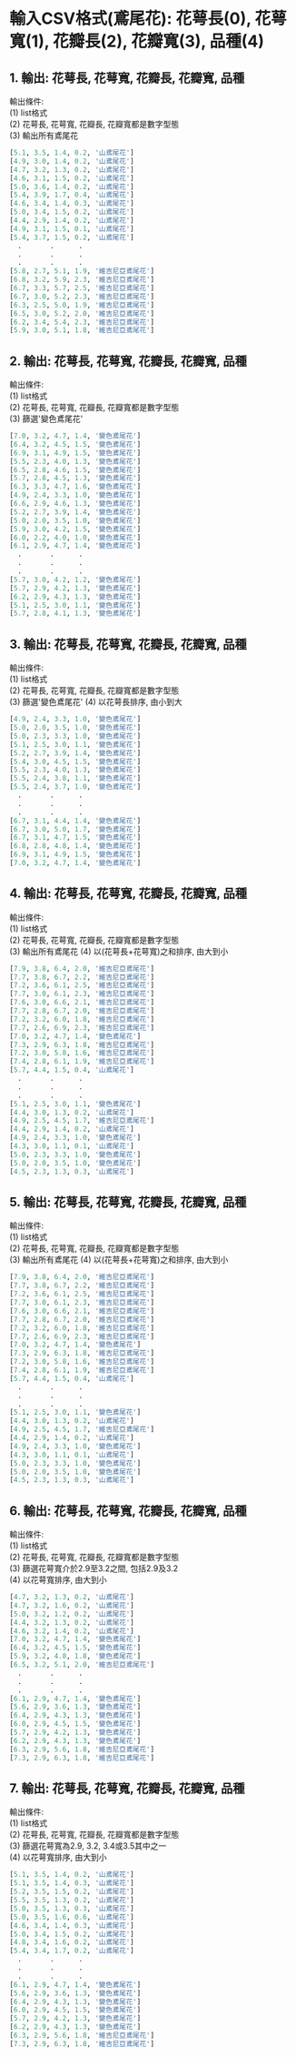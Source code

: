 
# 輸入CSV格式(鳶尾花): 花萼長(0), 花萼寬(1), 花瓣長(2), 花瓣寬(3), 品種(4)

## 1. 輸出: 花萼長, 花萼寬, 花瓣長, 花瓣寬, 品種

輸出條件:<br/> 
(1) list格式 <br/>
(2) 花萼長, 花萼寬, 花瓣長, 花瓣寬都是數字型態<br/>
(3) 輸出所有鳶尾花

``` python
[5.1, 3.5, 1.4, 0.2, '山鳶尾花']
[4.9, 3.0, 1.4, 0.2, '山鳶尾花']
[4.7, 3.2, 1.3, 0.2, '山鳶尾花']
[4.6, 3.1, 1.5, 0.2, '山鳶尾花']
[5.0, 3.6, 1.4, 0.2, '山鳶尾花']
[5.4, 3.9, 1.7, 0.4, '山鳶尾花']
[4.6, 3.4, 1.4, 0.3, '山鳶尾花']
[5.0, 3.4, 1.5, 0.2, '山鳶尾花']
[4.4, 2.9, 1.4, 0.2, '山鳶尾花']
[4.9, 3.1, 1.5, 0.1, '山鳶尾花']
[5.4, 3.7, 1.5, 0.2, '山鳶尾花']
  .       .      .
  .       .      .
  .       .      .
[5.8, 2.7, 5.1, 1.9, '維吉尼亞鳶尾花']
[6.8, 3.2, 5.9, 2.3, '維吉尼亞鳶尾花']
[6.7, 3.3, 5.7, 2.5, '維吉尼亞鳶尾花']
[6.7, 3.0, 5.2, 2.3, '維吉尼亞鳶尾花']
[6.3, 2.5, 5.0, 1.9, '維吉尼亞鳶尾花']
[6.5, 3.0, 5.2, 2.0, '維吉尼亞鳶尾花']
[6.2, 3.4, 5.4, 2.3, '維吉尼亞鳶尾花']
[5.9, 3.0, 5.1, 1.8, '維吉尼亞鳶尾花']
``` 


## 2. 輸出: 花萼長, 花萼寬, 花瓣長, 花瓣寬, 品種

輸出條件:<br/> 
(1) list格式 <br/>
(2) 花萼長, 花萼寬, 花瓣長, 花瓣寬都是數字型態<br/>
(3) 篩選'變色鳶尾花'

``` python
[7.0, 3.2, 4.7, 1.4, '變色鳶尾花']
[6.4, 3.2, 4.5, 1.5, '變色鳶尾花']
[6.9, 3.1, 4.9, 1.5, '變色鳶尾花']
[5.5, 2.3, 4.0, 1.3, '變色鳶尾花']
[6.5, 2.8, 4.6, 1.5, '變色鳶尾花']
[5.7, 2.8, 4.5, 1.3, '變色鳶尾花']
[6.3, 3.3, 4.7, 1.6, '變色鳶尾花']
[4.9, 2.4, 3.3, 1.0, '變色鳶尾花']
[6.6, 2.9, 4.6, 1.3, '變色鳶尾花']
[5.2, 2.7, 3.9, 1.4, '變色鳶尾花']
[5.0, 2.0, 3.5, 1.0, '變色鳶尾花']
[5.9, 3.0, 4.2, 1.5, '變色鳶尾花']
[6.0, 2.2, 4.0, 1.0, '變色鳶尾花']
[6.1, 2.9, 4.7, 1.4, '變色鳶尾花']
  .       .      .
  .       .      .
  .       .      .
[5.7, 3.0, 4.2, 1.2, '變色鳶尾花']
[5.7, 2.9, 4.2, 1.3, '變色鳶尾花']
[6.2, 2.9, 4.3, 1.3, '變色鳶尾花']
[5.1, 2.5, 3.0, 1.1, '變色鳶尾花']
[5.7, 2.8, 4.1, 1.3, '變色鳶尾花']
``` 



## 3. 輸出: 花萼長, 花萼寬, 花瓣長, 花瓣寬, 品種

輸出條件:<br/> 
(1) list格式 <br/>
(2) 花萼長, 花萼寬, 花瓣長, 花瓣寬都是數字型態<br/>
(3) 篩選'變色鳶尾花'
(4) 以花萼長排序, 由小到大

``` python
[4.9, 2.4, 3.3, 1.0, '變色鳶尾花']
[5.0, 2.0, 3.5, 1.0, '變色鳶尾花']
[5.0, 2.3, 3.3, 1.0, '變色鳶尾花']
[5.1, 2.5, 3.0, 1.1, '變色鳶尾花']
[5.2, 2.7, 3.9, 1.4, '變色鳶尾花']
[5.4, 3.0, 4.5, 1.5, '變色鳶尾花']
[5.5, 2.3, 4.0, 1.3, '變色鳶尾花']
[5.5, 2.4, 3.8, 1.1, '變色鳶尾花']
[5.5, 2.4, 3.7, 1.0, '變色鳶尾花']
  .       .      .
  .       .      .
  .       .      .
[6.7, 3.1, 4.4, 1.4, '變色鳶尾花']
[6.7, 3.0, 5.0, 1.7, '變色鳶尾花']
[6.7, 3.1, 4.7, 1.5, '變色鳶尾花']
[6.8, 2.8, 4.8, 1.4, '變色鳶尾花']
[6.9, 3.1, 4.9, 1.5, '變色鳶尾花']
[7.0, 3.2, 4.7, 1.4, '變色鳶尾花']
``` 




## 4. 輸出: 花萼長, 花萼寬, 花瓣長, 花瓣寬, 品種

輸出條件:<br/> 
(1) list格式 <br/>
(2) 花萼長, 花萼寬, 花瓣長, 花瓣寬都是數字型態<br/>
(3) 輸出所有鳶尾花
(4) 以(花萼長+花萼寬)之和排序, 由大到小

``` python
[7.9, 3.8, 6.4, 2.0, '維吉尼亞鳶尾花']
[7.7, 3.8, 6.7, 2.2, '維吉尼亞鳶尾花']
[7.2, 3.6, 6.1, 2.5, '維吉尼亞鳶尾花']
[7.7, 3.0, 6.1, 2.3, '維吉尼亞鳶尾花']
[7.6, 3.0, 6.6, 2.1, '維吉尼亞鳶尾花']
[7.7, 2.8, 6.7, 2.0, '維吉尼亞鳶尾花']
[7.2, 3.2, 6.0, 1.8, '維吉尼亞鳶尾花']
[7.7, 2.6, 6.9, 2.3, '維吉尼亞鳶尾花']
[7.0, 3.2, 4.7, 1.4, '變色鳶尾花']
[7.3, 2.9, 6.3, 1.8, '維吉尼亞鳶尾花']
[7.2, 3.0, 5.8, 1.6, '維吉尼亞鳶尾花']
[7.4, 2.8, 6.1, 1.9, '維吉尼亞鳶尾花']
[5.7, 4.4, 1.5, 0.4, '山鳶尾花']
  .       .      .
  .       .      .
  .       .      .
[5.1, 2.5, 3.0, 1.1, '變色鳶尾花']
[4.4, 3.0, 1.3, 0.2, '山鳶尾花']
[4.9, 2.5, 4.5, 1.7, '維吉尼亞鳶尾花']
[4.4, 2.9, 1.4, 0.2, '山鳶尾花']
[4.9, 2.4, 3.3, 1.0, '變色鳶尾花']
[4.3, 3.0, 1.1, 0.1, '山鳶尾花']
[5.0, 2.3, 3.3, 1.0, '變色鳶尾花']
[5.0, 2.0, 3.5, 1.0, '變色鳶尾花']
[4.5, 2.3, 1.3, 0.3, '山鳶尾花']
``` 




## 5. 輸出: 花萼長, 花萼寬, 花瓣長, 花瓣寬, 品種

輸出條件:<br/> 
(1) list格式 <br/>
(2) 花萼長, 花萼寬, 花瓣長, 花瓣寬都是數字型態<br/>
(3) 輸出所有鳶尾花
(4) 以(花萼長+花萼寬)之和排序, 由大到小

``` python
[7.9, 3.8, 6.4, 2.0, '維吉尼亞鳶尾花']
[7.7, 3.8, 6.7, 2.2, '維吉尼亞鳶尾花']
[7.2, 3.6, 6.1, 2.5, '維吉尼亞鳶尾花']
[7.7, 3.0, 6.1, 2.3, '維吉尼亞鳶尾花']
[7.6, 3.0, 6.6, 2.1, '維吉尼亞鳶尾花']
[7.7, 2.8, 6.7, 2.0, '維吉尼亞鳶尾花']
[7.2, 3.2, 6.0, 1.8, '維吉尼亞鳶尾花']
[7.7, 2.6, 6.9, 2.3, '維吉尼亞鳶尾花']
[7.0, 3.2, 4.7, 1.4, '變色鳶尾花']
[7.3, 2.9, 6.3, 1.8, '維吉尼亞鳶尾花']
[7.2, 3.0, 5.8, 1.6, '維吉尼亞鳶尾花']
[7.4, 2.8, 6.1, 1.9, '維吉尼亞鳶尾花']
[5.7, 4.4, 1.5, 0.4, '山鳶尾花']
  .       .      .
  .       .      .
  .       .      .
[5.1, 2.5, 3.0, 1.1, '變色鳶尾花']
[4.4, 3.0, 1.3, 0.2, '山鳶尾花']
[4.9, 2.5, 4.5, 1.7, '維吉尼亞鳶尾花']
[4.4, 2.9, 1.4, 0.2, '山鳶尾花']
[4.9, 2.4, 3.3, 1.0, '變色鳶尾花']
[4.3, 3.0, 1.1, 0.1, '山鳶尾花']
[5.0, 2.3, 3.3, 1.0, '變色鳶尾花']
[5.0, 2.0, 3.5, 1.0, '變色鳶尾花']
[4.5, 2.3, 1.3, 0.3, '山鳶尾花']
``` 



## 6. 輸出: 花萼長, 花萼寬, 花瓣長, 花瓣寬, 品種

輸出條件:<br/> 
(1) list格式 <br/>
(2) 花萼長, 花萼寬, 花瓣長, 花瓣寬都是數字型態<br/>
(3) 篩選花萼寬介於2.9至3.2之間, 包括2.9及3.2<br/>
(4) 以花萼寬排序, 由大到小

``` python
[4.7, 3.2, 1.3, 0.2, '山鳶尾花']
[4.7, 3.2, 1.6, 0.2, '山鳶尾花']
[5.0, 3.2, 1.2, 0.2, '山鳶尾花']
[4.4, 3.2, 1.3, 0.2, '山鳶尾花']
[4.6, 3.2, 1.4, 0.2, '山鳶尾花']
[7.0, 3.2, 4.7, 1.4, '變色鳶尾花']
[6.4, 3.2, 4.5, 1.5, '變色鳶尾花']
[5.9, 3.2, 4.8, 1.8, '變色鳶尾花']
[6.5, 3.2, 5.1, 2.0, '維吉尼亞鳶尾花']
  .       .      .
  .       .      .
  .       .      .
[6.1, 2.9, 4.7, 1.4, '變色鳶尾花']
[5.6, 2.9, 3.6, 1.3, '變色鳶尾花']
[6.4, 2.9, 4.3, 1.3, '變色鳶尾花']
[6.0, 2.9, 4.5, 1.5, '變色鳶尾花']
[5.7, 2.9, 4.2, 1.3, '變色鳶尾花']
[6.2, 2.9, 4.3, 1.3, '變色鳶尾花']
[6.3, 2.9, 5.6, 1.8, '維吉尼亞鳶尾花']
[7.3, 2.9, 6.3, 1.8, '維吉尼亞鳶尾花']
``` 




## 7. 輸出: 花萼長, 花萼寬, 花瓣長, 花瓣寬, 品種

輸出條件:<br/> 
(1) list格式 <br/>
(2) 花萼長, 花萼寬, 花瓣長, 花瓣寬都是數字型態<br/>
(3) 篩選花萼寬為2.9, 3.2, 3.4或3.5其中之一<br/>
(4) 以花萼寬排序, 由大到小

``` python
[5.1, 3.5, 1.4, 0.2, '山鳶尾花']
[5.1, 3.5, 1.4, 0.3, '山鳶尾花']
[5.2, 3.5, 1.5, 0.2, '山鳶尾花']
[5.5, 3.5, 1.3, 0.2, '山鳶尾花']
[5.0, 3.5, 1.3, 0.3, '山鳶尾花']
[5.0, 3.5, 1.6, 0.6, '山鳶尾花']
[4.6, 3.4, 1.4, 0.3, '山鳶尾花']
[5.0, 3.4, 1.5, 0.2, '山鳶尾花']
[4.8, 3.4, 1.6, 0.2, '山鳶尾花']
[5.4, 3.4, 1.7, 0.2, '山鳶尾花']
  .       .      .
  .       .      .
  .       .      .
[6.1, 2.9, 4.7, 1.4, '變色鳶尾花']
[5.6, 2.9, 3.6, 1.3, '變色鳶尾花']
[6.4, 2.9, 4.3, 1.3, '變色鳶尾花']
[6.0, 2.9, 4.5, 1.5, '變色鳶尾花']
[5.7, 2.9, 4.2, 1.3, '變色鳶尾花']
[6.2, 2.9, 4.3, 1.3, '變色鳶尾花']
[6.3, 2.9, 5.6, 1.8, '維吉尼亞鳶尾花']
[7.3, 2.9, 6.3, 1.8, '維吉尼亞鳶尾花']
``` 
